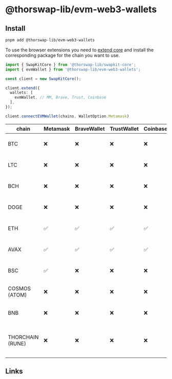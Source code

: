 # @thorswap-lib/evm-web3-wallets

## Install

```bash
pnpm add @thorswap-lib/evm-web3-wallets
```
To use the browser extensions you need to [extend core](packages/swapkit-core#swapkitcore-api) and install the corresponding package for the chain you want to use.

```ts
import { SwapKitCore } from '@thorswap-lib/swapkit-core';
import { evmWallet } from '@thorswap-lib/evm-web3-wallets';

const client = new SwapKitCore();

client.extend({
  wallets: [
    evmWallet, // MM, Brave, Trust, Coinbase
  ],
});

client.connectEVMWallet(chains, WalletOption.Metamask)
```


| chain            | Metamask | BraveWallet | TrustWallet | Coinbase |  package                                                                          |
| ---------------- | -------- | ----------- | ----------- | -------- |  -------------------------------------------------------------------------------- |
| BTC              | ❌       | ❌          | ❌          | ❌       |  [@thorswap-lib/toolbox-utxo](../toolbox-utxo/README.md)                          |
| LTC              | ❌       | ❌          | ❌          | ❌       |  [@thorswap-lib/toolbox-utxo](../toolbox-utxo/README.md)                          |
| BCH              | ❌       | ❌          | ❌          | ❌       |  [@thorswap-lib/toolbox-utxo](../toolbox-utxo/README.md)                          |
| DOGE             | ❌       | ❌          | ❌          | ❌       |  [@thorswap-lib/toolbox-utxo](../toolbox-utxo/README.md)                          |
| ETH              | ✅       | ✅          | ✅          | ✅       |  [@thorswap-lib/toolbox-evm](../toolbox-evm/README.md)                            |
| AVAX             | ✅       | ✅          | ✅          | ✅       |  [@thorswap-lib/toolbox-evm](../toolbox-evm/README.md)                            |
| BSC              | ✅       | ❌          | ❌          | ❌       |  [@thorswap-lib/toolbox-evm](../toolbox-evm/README.md)                            |
| COSMOS (ATOM)    | ❌       | ❌          | ❌          | ❌       |  [@thorswap-lib/toolbox-cosmos](../toolbox-cosmos/README.md)                      |
| BNB              | ❌       | ❌          | ❌          | ❌       |  [@thorswap-lib/toolbox-cosmos](../toolbox-cosmos/README.md)                      |
| THORCHAIN (RUNE) | ❌       | ❌          | ❌          | ❌       |  [@thorswap-lib/toolbox-cosmos](../toolbox-cosmos/README.md) cosmos-client@0.39.2 |

## Links
